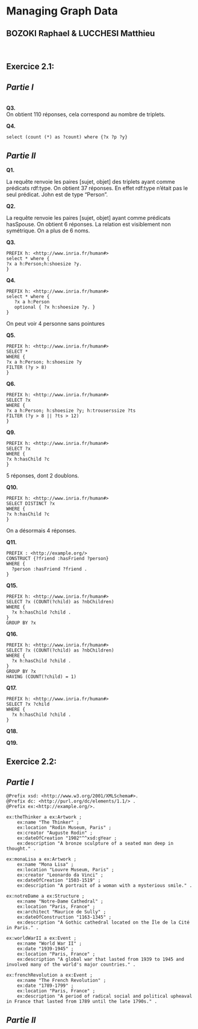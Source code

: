 # **Managing Graph Data**

## **BOZOKI** Raphael & **LUCCHESI** Matthieu
&nbsp;

## Exercice 2.1:
##	*Partie I* 
\
**Q3.**\
On obtient 110 réponses, cela correspond au nombre de triplets.

**Q4.**
```
select (count (*) as ?count) where {?x ?p ?y}
```

##	*Partie II* 

**Q1.**

La requête renvoie les paires [sujet, objet] des triplets ayant comme prédicats rdf:type.
On obtient 37 réponses. 
En effet rdf:type n’était pas le seul prédicat.
John est de type “Person”.

**Q2.**

La requête renvoie les paires [sujet, objet] ayant comme prédicats hasSpouse.
On obtient 6 réponses. La relation est visiblement non symétrique. On a plus de 6 noms.

**Q3.**
```
PREFIX h: <http://www.inria.fr/human#>
select * where {
?x a h:Person;h:shoesize ?y.
}
```

**Q4.**
```turtle
PREFIX h: <http://www.inria.fr/human#>
select * where {
   ?x a h:Person
   optional { ?x h:shoesize ?y. }
}
```
On peut voir 4 personne sans pointures

**Q5.**
```
PREFIX h: <http://www.inria.fr/human#>
SELECT *
WHERE {
?x a h:Person; h:shoesize ?y
FILTER (?y > 8)
}
```

**Q6.**
```
PREFIX h: <http://www.inria.fr/human#>
SELECT ?x
WHERE {
?x a h:Person; h:shoesize ?y; h:trouserssize ?ts
FILTER (?y > 8 || ?ts > 12)
}
```


**Q9.**
```
PREFIX h: <http://www.inria.fr/human#>
SELECT ?x
WHERE {
?x h:hasChild ?c
}
```
5 réponses, dont 2 doublons.

**Q10.**
```
PREFIX h: <http://www.inria.fr/human#>
SELECT DISTINCT ?x
WHERE {
?x h:hasChild ?c
}
```
On a désormais 4 réponses.

**Q11.**
```
PREFIX : <http://example.org/>
CONSTRUCT {?friend :hasFriend ?person}
WHERE {
  ?person :hasFriend ?friend .
}
```

**Q15.**
```
PREFIX h: <http://www.inria.fr/human#>
SELECT ?x (COUNT(?child) as ?nbChildren)
WHERE {
  ?x h:hasChild ?child .
}
GROUP BY ?x
```

**Q16.**
```
PREFIX h: <http://www.inria.fr/human#>
SELECT ?x (COUNT(?child) as ?nbChildren)
WHERE {
  ?x h:hasChild ?child .
}
GROUP BY ?x
HAVING (COUNT(?child) = 1)
```

**Q17.**
```
PREFIX h: <http://www.inria.fr/human#>
SELECT ?x ?child
WHERE {
  ?x h:hasChild ?child .
}
```

**Q18.**

**Q19.**

## Exercice 2.2:

##	*Partie I* 

```
@Prefix xsd: <http://www.w3.org/2001/XMLSchema#>.
@Prefix dc: <http://purl.org/dc/elements/1.1/> .
@Prefix ex:<http://example.org/>.

ex:theThinker a ex:Artwork ;
    ex:name "The Thinker" ;
    ex:location "Rodin Museum, Paris" ;
    ex:creator "Auguste Rodin" ;
    ex:dateOfCreation "1902"^^xsd:gYear ;
    ex:description "A bronze sculpture of a seated man deep in thought." .

ex:monaLisa a ex:Artwork ;
    ex:name "Mona Lisa" ;
    ex:location "Louvre Museum, Paris" ;
    ex:creator "Leonardo da Vinci" ;
    ex:dateOfCreation "1503-1519" ;
    ex:description "A portrait of a woman with a mysterious smile." .

ex:notreDame a ex:Structure ;
    ex:name "Notre-Dame Cathedral" ;
    ex:location "Paris, France" ;
    ex:architect "Maurice de Sully" ;
    ex:dateOfConstruction "1163-1345" ;
    ex:description "A Gothic cathedral located on the Île de la Cité in Paris." .

ex:worldWarII a ex:Event ;
    ex:name "World War II" ;
    ex:date "1939-1945" ;
    ex:location "Paris, France" ;
    ex:description "A global war that lasted from 1939 to 1945 and involved many of the world's major countries." .

ex:frenchRevolution a ex:Event ;
    ex:name "The French Revolution" ;
    ex:date "1789-1799" ;
    ex:location "Paris, France" ;
    ex:description "A period of radical social and political upheaval in France that lasted from 1789 until the late 1790s." .

```

##	*Partie II* 